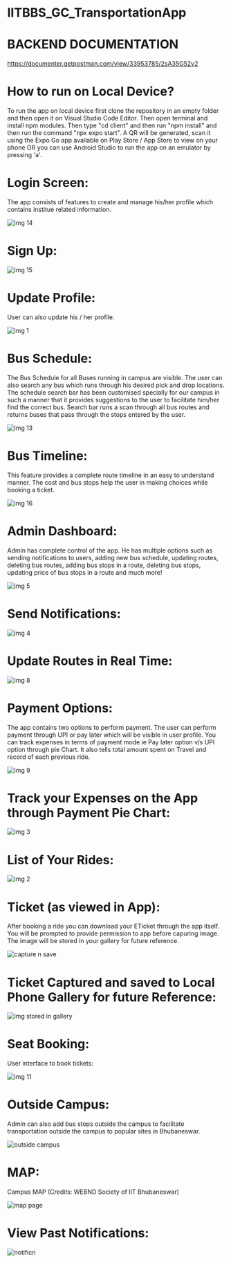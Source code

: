 # IITBBS_GC_TransportationApp

# BACKEND DOCUMENTATION

https://documenter.getpostman.com/view/33953785/2sA35G52v2

# How to run on Local Device?

To run the app on local device first clone the repository in an empty folder and then open it on Visual Studio Code Editor. Then open terminal and install npm modules. 
Then  type "cd client" and then run "npm install" and then run the command "npx expo start". A QR will be generated, scan it using the Expo Go app available on Play Store / App Store to view on your phone OR you can use Android Studio to run the app on an emulator by pressing 'a'.

# Login Screen:

The app consists of features to create and manage his/her profile which contains institue related information.

![img 14](https://github.com/ayush1108g/IITBBS_GC_TransportationApp_1/assets/122090421/98e39ef3-ce70-4c05-981f-e2cb126b765b)

# Sign Up:

![img 15](https://github.com/ayush1108g/IITBBS_GC_TransportationApp_1/assets/122090421/6fba1219-2928-4dc1-9d3d-62dbb6187550)

# Update Profile:

User can also update his / her profile.

![img 1](https://github.com/ayush1108g/IITBBS_GC_TransportationApp_1/assets/122090421/5f2614ab-1c51-4f56-8159-a162ae4588b9)

# Bus Schedule:

The Bus Schedule for all Buses running in campus are visible. The user can also search any bus which runs through his desired pick and drop locations. The schedule search bar has been customised specially for our campus in such a manner that it provides suggestions to the user to facilitate him/her find the correct bus. Search bar runs a scan through all bus routes and returns buses that pass through the stops entered by the user.

![img 13](https://github.com/ayush1108g/IITBBS_GC_TransportationApp_1/assets/122090421/4879f65d-9394-4426-a04d-d6f9971dae87)

# Bus Timeline:

This feature provides a complete route timeline in an easy to understand manner. The cost and bus stops help the user in making choices while booking a ticket.

![img 16](https://github.com/ayush1108g/IITBBS_GC_TransportationApp_1/assets/122090421/e8e19a70-37f3-42ad-85c9-4a71ffdeea69)

# Admin Dashboard:

Admin has complete control of the app. He has multiple options such as sending notifications to users, adding new bus schedule, updating routes, deleting bus routes, adding bus stops in a route, deleting bus stops, updating price of bus stops in a route and much more!

![img 5](https://github.com/ayush1108g/IITBBS_GC_TransportationApp_1/assets/122090421/778c1afb-7016-4a7f-b496-9d67c2b7ee81)

# Send Notifications:

![img 4](https://github.com/ayush1108g/IITBBS_GC_TransportationApp_1/assets/122090421/7fd2cf07-1c9a-4703-9fe4-7027952636ca)

# Update Routes in Real Time:

![img 8](https://github.com/ayush1108g/IITBBS_GC_TransportationApp_1/assets/122090421/3af2b14c-ae42-4e28-ad39-89aead54b8d0)

# Payment Options:

The app contains two options to perform payment. The user can perform payment through UPI or pay later which will be visible in user profile. You can track expenses in terms of payment mode ie Pay later option v/s UPI option through pie Chart. It also tells total amount spent on Travel and record of each previous ride.

![img 9](https://github.com/ayush1108g/IITBBS_GC_TransportationApp_1/assets/122090421/29ce583d-70d4-4414-b0f9-0d7fdb5b409c)

# Track your Expenses on the App through Payment Pie Chart:

![img 3](https://github.com/ayush1108g/IITBBS_GC_TransportationApp_1/assets/122090421/34283cc5-94d0-4119-b6fc-2d2d0a347e02)

# List of Your Rides:

![img 2](https://github.com/ayush1108g/IITBBS_GC_TransportationApp_1/assets/122090421/bd240157-46d9-4d4e-a204-3b3ce9a6d5fa)

# Ticket (as viewed in App):

After booking a ride you can download your ETicket through the app itself. You will be prompted to provide permission to app before capuring image. The image will be stored in your gallery for future reference. 

![capture n save](https://github.com/ayush1108g/IITBBS_GC_TransportationApp_1/assets/122090421/79f54aa8-5b91-4bd2-95f2-9a417e7c266e)

# Ticket Captured and saved to Local Phone Gallery for future Reference:

![img stored in gallery](https://github.com/ayush1108g/IITBBS_GC_TransportationApp_1/assets/122090421/eb4bfabe-09b2-4b6a-85c2-93736b1a3604)

# Seat Booking:

User interface to book tickets:

![img 11](https://github.com/ayush1108g/IITBBS_GC_TransportationApp_1/assets/122090421/4fcfcad0-16a2-4db6-8a8a-57571c75ec74)

# Outside Campus:

Admin can also add bus stops outside the campus to facilitate transportation outside the campus to popular sites in Bhubaneswar.

![outside campus](https://github.com/ayush1108g/IITBBS_GC_TransportationApp_1/assets/122090421/e254e15b-5c37-4d7a-85c7-539c89dc75ce)

# MAP:

Campus MAP (Credits: WEBND Society of IIT Bhubaneswar)

![map page](https://github.com/ayush1108g/IITBBS_GC_TransportationApp_1/assets/122090421/3df7be1a-dbb7-4cf5-8dea-12317597f04a)

# View Past Notifications:

![notificn](https://github.com/ayush1108g/IITBBS_GC_TransportationApp_1/assets/122090421/62fec19e-ebbe-4bc6-a48a-820d2c8a8751)

